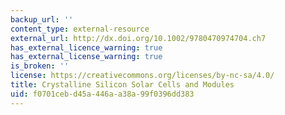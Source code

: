 ```yaml
---
backup_url: ''
content_type: external-resource
external_url: http://dx.doi.org/10.1002/9780470974704.ch7
has_external_licence_warning: true
has_external_license_warning: true
is_broken: ''
license: https://creativecommons.org/licenses/by-nc-sa/4.0/
title: Crystalline Silicon Solar Cells and Modules
uid: f0701ceb-d45a-446a-a38a-99f0396dd383
---
```

